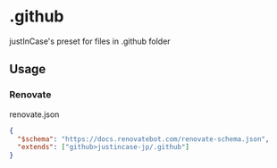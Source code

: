 # .github

justInCase's preset for files in .github folder

## Usage

### Renovate

renovate.json

```json
{
  "$schema": "https://docs.renovatebot.com/renovate-schema.json",
  "extends": ["github>justincase-jp/.github"]
}
```
